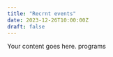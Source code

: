 ```yaml
---
title: "Recrnt events"
date: 2023-12-26T10:00:00Z
draft: false
---
```


Your content goes here. programs
